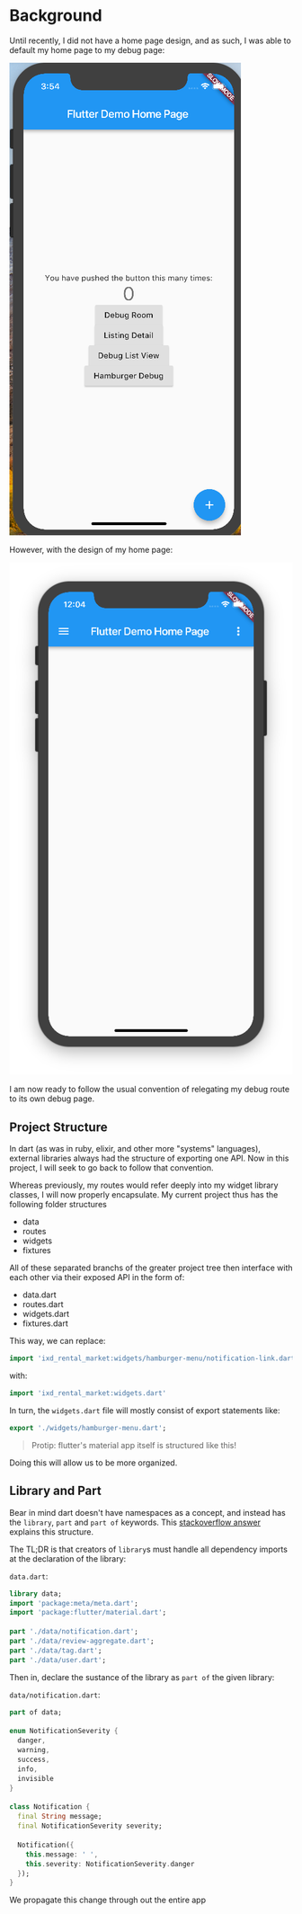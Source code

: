 # Background

Until recently, I did not have a home page design, and as such, I was able to default my home page to my debug page:

![](./assets/ch16/debug-route.png)

However, with the design of my home page:

![](./assets/ch16/home-route.png)

I am now ready to follow the usual convention of relegating my debug route to its own debug page.

## Project Structure

In dart (as was in ruby, elixir, and other more "systems" languages), external libraries always had the structure of exporting one API. Now in this project, I will seek to go back to follow that convention.

Whereas previously, my routes would refer deeply into my widget library classes, I will now properly encapsulate. My current project thus has the following folder structures

- data
- routes
- widgets
- fixtures

All of these separated branchs of the greater project tree then interface with each other via their exposed API in the form of:

- data.dart
- routes.dart
- widgets.dart
- fixtures.dart

This way, we can replace:

```dart
import 'ixd_rental_market:widgets/hamburger-menu/notification-link.dart';
```

with:

```dart
import 'ixd_rental_market:widgets.dart'
```

In turn, the `widgets.dart` file will mostly consist of export statements like:

```dart
export './widgets/hamburger-menu.dart';
```

>Protip: flutter's material app itself is structured like this!

Doing this will allow us to be more organized.

## Library and Part

Bear in mind dart doesn't have namespaces as a concept, and instead has the `library`, `part` and `part of` keywords. This [stackoverflow answer](https://stackoverflow.com/questions/13876879/how-do-you-namespace-a-dart-class) explains this structure.

The TL;DR is that creators of `library`s must handle all dependency imports at the declaration of the library:

`data.dart`:

```dart
library data;
import 'package:meta/meta.dart';
import 'package:flutter/material.dart';

part './data/notification.dart';
part './data/review-aggregate.dart';
part './data/tag.dart';
part './data/user.dart';
```

Then in, declare the sustance of the library as `part of` the given library:

`data/notification.dart`:

```dart
part of data;

enum NotificationSeverity {
  danger,
  warning,
  success,
  info,
  invisible
}

class Notification {
  final String message;
  final NotificationSeverity severity;

  Notification({
    this.message: ' ',
    this.severity: NotificationSeverity.danger
  });
}
```

We propagate this change through out the entire app